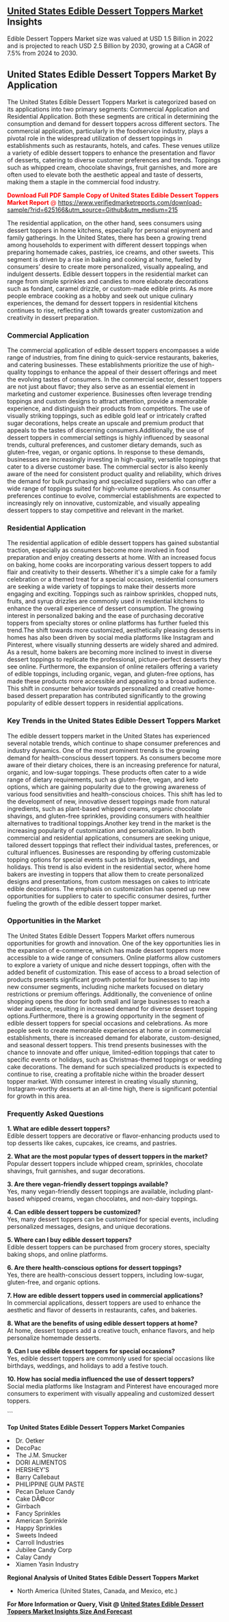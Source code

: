 <h2><a href="https://www.verifiedmarketreports.com/download-sample/?rid=625166&amp;utm_source=Github&amp;utm_medium=215" target="_blank">United States Edible Dessert Toppers Market</a> Insights</h2><p>Edible Dessert Toppers Market size was valued at USD 1.5 Billion in 2022 and is projected to reach USD 2.5 Billion by 2030, growing at a CAGR of 7.5% from 2024 to 2030.</p><p><h2>United States Edible Dessert Toppers Market By Application</h2><p>The United States Edible Dessert Toppers Market is categorized based on its applications into two primary segments: Commercial Application and Residential Application. Both these segments are critical in determining the consumption and demand for dessert toppers across different sectors. The commercial application, particularly in the foodservice industry, plays a pivotal role in the widespread utilization of dessert toppings in establishments such as restaurants, hotels, and cafes. These venues utilize a variety of edible dessert toppers to enhance the presentation and flavor of desserts, catering to diverse customer preferences and trends. Toppings such as whipped cream, chocolate shavings, fruit garnishes, and more are often used to elevate both the aesthetic appeal and taste of desserts, making them a staple in the commercial food industry. <p><span class=""><span style="color: #ff0000;"><strong>Download Full PDF Sample Copy of United States Edible Dessert Toppers Market Report</strong> @ </span><a href="https://www.verifiedmarketreports.com/download-sample/?rid=625166&amp;utm_source=Github&amp;utm_medium=215" target="_blank">https://www.verifiedmarketreports.com/download-sample/?rid=625166&amp;utm_source=Github&amp;utm_medium=215</a></span></p>The residential application, on the other hand, sees consumers using dessert toppers in home kitchens, especially for personal enjoyment and family gatherings. In the United States, there has been a growing trend among households to experiment with different dessert toppings when preparing homemade cakes, pastries, ice creams, and other sweets. This segment is driven by a rise in baking and cooking at home, fueled by consumers’ desire to create more personalized, visually appealing, and indulgent desserts. Edible dessert toppers in the residential market can range from simple sprinkles and candies to more elaborate decorations such as fondant, caramel drizzle, or custom-made edible prints. As more people embrace cooking as a hobby and seek out unique culinary experiences, the demand for dessert toppers in residential kitchens continues to rise, reflecting a shift towards greater customization and creativity in dessert preparation.</p><h3>Commercial Application</h3><p>The commercial application of edible dessert toppers encompasses a wide range of industries, from fine dining to quick-service restaurants, bakeries, and catering businesses. These establishments prioritize the use of high-quality toppings to enhance the appeal of their dessert offerings and meet the evolving tastes of consumers. In the commercial sector, dessert toppers are not just about flavor; they also serve as an essential element in marketing and customer experience. Businesses often leverage trending toppings and custom designs to attract attention, provide a memorable experience, and distinguish their products from competitors. The use of visually striking toppings, such as edible gold leaf or intricately crafted sugar decorations, helps create an upscale and premium product that appeals to the tastes of discerning consumers.Additionally, the use of dessert toppers in commercial settings is highly influenced by seasonal trends, cultural preferences, and customer dietary demands, such as gluten-free, vegan, or organic options. In response to these demands, businesses are increasingly investing in high-quality, versatile toppings that cater to a diverse customer base. The commercial sector is also keenly aware of the need for consistent product quality and reliability, which drives the demand for bulk purchasing and specialized suppliers who can offer a wide range of toppings suited for high-volume operations. As consumer preferences continue to evolve, commercial establishments are expected to increasingly rely on innovative, customizable, and visually appealing dessert toppers to stay competitive and relevant in the market.</p><h3>Residential Application</h3><p>The residential application of edible dessert toppers has gained substantial traction, especially as consumers become more involved in food preparation and enjoy creating desserts at home. With an increased focus on baking, home cooks are incorporating various dessert toppers to add flair and creativity to their desserts. Whether it's a simple cake for a family celebration or a themed treat for a special occasion, residential consumers are seeking a wide variety of toppings to make their desserts more engaging and exciting. Toppings such as rainbow sprinkles, chopped nuts, fruits, and syrup drizzles are commonly used in residential kitchens to enhance the overall experience of dessert consumption. The growing interest in personalized baking and the ease of purchasing decorative toppers from specialty stores or online platforms has further fueled this trend.The shift towards more customized, aesthetically pleasing desserts in homes has also been driven by social media platforms like Instagram and Pinterest, where visually stunning desserts are widely shared and admired. As a result, home bakers are becoming more inclined to invest in diverse dessert toppings to replicate the professional, picture-perfect desserts they see online. Furthermore, the expansion of online retailers offering a variety of edible toppings, including organic, vegan, and gluten-free options, has made these products more accessible and appealing to a broad audience. This shift in consumer behavior towards personalized and creative home-based dessert preparation has contributed significantly to the growing popularity of edible dessert toppers in residential applications.</p><h3>Key Trends in the United States Edible Dessert Toppers Market</h3><p>The edible dessert toppers market in the United States has experienced several notable trends, which continue to shape consumer preferences and industry dynamics. One of the most prominent trends is the growing demand for health-conscious dessert toppers. As consumers become more aware of their dietary choices, there is an increasing preference for natural, organic, and low-sugar toppings. These products often cater to a wide range of dietary requirements, such as gluten-free, vegan, and keto options, which are gaining popularity due to the growing awareness of various food sensitivities and health-conscious choices. This shift has led to the development of new, innovative dessert toppings made from natural ingredients, such as plant-based whipped creams, organic chocolate shavings, and gluten-free sprinkles, providing consumers with healthier alternatives to traditional toppings.Another key trend in the market is the increasing popularity of customization and personalization. In both commercial and residential applications, consumers are seeking unique, tailored dessert toppings that reflect their individual tastes, preferences, or cultural influences. Businesses are responding by offering customizable topping options for special events such as birthdays, weddings, and holidays. This trend is also evident in the residential sector, where home bakers are investing in toppers that allow them to create personalized designs and presentations, from custom messages on cakes to intricate edible decorations. The emphasis on customization has opened up new opportunities for suppliers to cater to specific consumer desires, further fueling the growth of the edible dessert topper market.</p><h3>Opportunities in the Market</h3><p>The United States Edible Dessert Toppers Market offers numerous opportunities for growth and innovation. One of the key opportunities lies in the expansion of e-commerce, which has made dessert toppers more accessible to a wide range of consumers. Online platforms allow customers to explore a variety of unique and niche dessert toppings, often with the added benefit of customization. This ease of access to a broad selection of products presents significant growth potential for businesses to tap into new consumer segments, including niche markets focused on dietary restrictions or premium offerings. Additionally, the convenience of online shopping opens the door for both small and large businesses to reach a wider audience, resulting in increased demand for diverse dessert topping options.Furthermore, there is a growing opportunity in the segment of edible dessert toppers for special occasions and celebrations. As more people seek to create memorable experiences at home or in commercial establishments, there is increased demand for elaborate, custom-designed, and seasonal dessert toppers. This trend presents businesses with the chance to innovate and offer unique, limited-edition toppings that cater to specific events or holidays, such as Christmas-themed toppings or wedding cake decorations. The demand for such specialized products is expected to continue to rise, creating a profitable niche within the broader dessert topper market. With consumer interest in creating visually stunning, Instagram-worthy desserts at an all-time high, there is significant potential for growth in this area.</p><h3>Frequently Asked Questions</h3><p><b>1. What are edible dessert toppers?</b><br>Edible dessert toppers are decorative or flavor-enhancing products used to top desserts like cakes, cupcakes, ice creams, and pastries.</p><p><b>2. What are the most popular types of dessert toppers in the market?</b><br>Popular dessert toppers include whipped cream, sprinkles, chocolate shavings, fruit garnishes, and sugar decorations.</p><p><b>3. Are there vegan-friendly dessert toppings available?</b><br>Yes, many vegan-friendly dessert toppings are available, including plant-based whipped creams, vegan chocolates, and non-dairy toppings.</p><p><b>4. Can edible dessert toppers be customized?</b><br>Yes, many dessert toppers can be customized for special events, including personalized messages, designs, and unique decorations.</p><p><b>5. Where can I buy edible dessert toppers?</b><br>Edible dessert toppers can be purchased from grocery stores, specialty baking shops, and online platforms.</p><p><b>6. Are there health-conscious options for dessert toppings?</b><br>Yes, there are health-conscious dessert toppers, including low-sugar, gluten-free, and organic options.</p><p><b>7. How are edible dessert toppers used in commercial applications?</b><br>In commercial applications, dessert toppers are used to enhance the aesthetic and flavor of desserts in restaurants, cafes, and bakeries.</p><p><b>8. What are the benefits of using edible dessert toppers at home?</b><br>At home, dessert toppers add a creative touch, enhance flavors, and help personalize homemade desserts.</p><p><b>9. Can I use edible dessert toppers for special occasions?</b><br>Yes, edible dessert toppers are commonly used for special occasions like birthdays, weddings, and holidays to add a festive touch.</p><p><b>10. How has social media influenced the use of dessert toppers?</b><br>Social media platforms like Instagram and Pinterest have encouraged more consumers to experiment with visually appealing and customized dessert toppers.</p>```</p><p><strong>Top United States Edible Dessert Toppers Market Companies</strong></p><div data-test-id=""><p><li>Dr. Oetker</li><li> DecoPac</li><li> The J.M. Smucker</li><li> DORI ALIMENTOS</li><li> HERSHEY'S</li><li> Barry Callebaut</li><li> PHILIPPINE GUM PASTE</li><li> Pecan Deluxe Candy</li><li> Cake DÃ©cor</li><li> Girrbach</li><li> Fancy Sprinkles</li><li> American Sprinkle</li><li> Happy Sprinkles</li><li> Sweets Indeed</li><li> Carroll Industries</li><li> Jubilee Candy Corp</li><li> Calay Candy</li><li> Xiamen Yasin Industry</li></p><div><strong>Regional Analysis of&nbsp;United States Edible Dessert Toppers Market</strong></div><ul><li dir="ltr"><p dir="ltr">North America&nbsp;(United States, Canada, and Mexico, etc.)</p></li></ul><p><strong>For More Information or Query, Visit @&nbsp;</strong><strong><a href="https://www.verifiedmarketreports.com/product/edible-dessert-toppers-market/?utm_source=Github&amp;utm_medium=215" target="_blank">United States Edible Dessert Toppers Market Insights Size And Forecast</a></strong></p></div>
